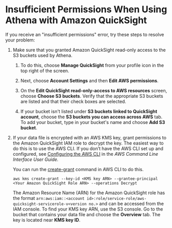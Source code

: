 # Insufficient Permissions When Using Athena with Amazon QuickSight<a name="troubleshoot-athena-insufficient-permissions"></a>

If you receive an "insufficient permissions" error, try these steps to resolve your problem:

1. Make sure that you granted Amazon QuickSight read\-only access to the S3 buckets used by Athena\. 

   1. To do this, choose **Manage QuickSight** from your profile icon in the top right of the screen\.

   1. Next, choose **Account Settings** and then **Edit AWS permissions**\. 

   1. On the **Edit QuickSight read\-only\-access to AWS resources** screen, choose **Choose S3 buckets**\. Verify that the appropriate S3 buckets are listed and that their check boxes are selected\. 

   1. If your bucket isn't listed under **S3 buckets linked to QuickSight account**, choose the **S3 buckets you can access across AWS** tab\. To add your bucket, type in your bucket's name and choose **Add S3 bucket**\.

1. If your data file is encrypted with an AWS KMS key, grant permissions to the Amazon QuickSight IAM role to decrypt the key\. The easiest way to do this is to use the AWS CLI\. If you don’t have the AWS CLI set up and configured, see [Configuring the AWS CLI](docs.aws.amazon.com/cli/latest/userguide/cli-chap-getting-started.html) in the *AWS Command Line Interface User Guide\.*

   You can run the [create\-grant](https://docs.aws.amazon.com//cli/latest/reference/kms/create-grant.html) command in AWS CLI to do this\. 

   ```
   aws kms create-grant --key-id <KMS key ARN> --grantee-principal <Your Amazon QuickSight Role ARN> --operations Decrypt
   ```

   The Amazon Resource Name \(ARN\) for the Amazon QuickSight role has the format `arn:aws:iam::<account id>:role/service-role/aws-quicksight-servicerole-v<version no.>` and can be accessed from the IAM console\. To find your KMS key ARN, use the S3 console\. Go to the bucket that contains your data file and choose the **Overview** tab\. The key is located near **KMS key ID**\.